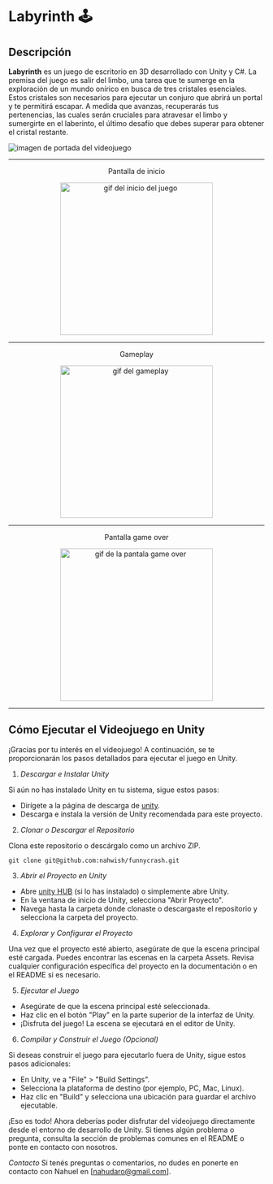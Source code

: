 # Labyrinth 🕹️

## Descripción

**Labyrinth** es un juego de escritorio en 3D desarrollado con Unity y C#. La premisa del juego es salir del limbo, una tarea que te sumerge en la exploración de un mundo onírico en busca de tres cristales esenciales. Estos cristales son necesarios para ejecutar un conjuro que abrirá un portal y te permitirá escapar. A medida que avanzas, recuperarás tus pertenencias, las cuales serán cruciales para atravesar el limbo y sumergirte en el laberinto, el último desafío que debes superar para obtener el cristal restante.

<img src="./public/funny.png" alt="imagen de portada del videojuego">

<hr/>

<p align="center">
Pantalla de inicio
</p>

<p align="center">
<img src="./public/FUNNY-START.gif" width="300" alt="gif del inicio del juego"> 
</p>

<hr/>

<p align="center">
Gameplay
</p>

<p align="center">
<img src="./public/FUNNY-GAME.gif"  width="300" alt="gif del gameplay"> 
</p>

<hr/>

<p align="center">
Pantalla game over
</p>

<p align="center">
<img src="./public/FUNNY-GAMEOVER.gif" width="300" alt="gif de la pantala game over">
</p>

<hr/>

## Cómo Ejecutar el Videojuego en Unity

¡Gracias por tu interés en el videojuego! A continuación, se te proporcionarán los pasos detallados para ejecutar el juego en Unity.

1.  *Descargar e Instalar Unity*

Si aún no has instalado Unity en tu sistema, sigue estos pasos:

- Dirígete a la página de descarga de [unity](https://unity.com/pricing#plans-student-and-hobbyist).
- Descarga e instala la versión de Unity recomendada para este proyecto.

2. *Clonar o Descargar el Repositorio*

Clona este repositorio o descárgalo como un archivo ZIP.

   ```
   git clone git@github.com:nahwish/funnycrash.git
   ```

3. *Abrir el Proyecto en Unity*

- Abre [unity HUB](https://unity.com/es/download) (si lo has instalado) o simplemente abre Unity.
- En la ventana de inicio de Unity, selecciona "Abrir Proyecto".
- Navega hasta la carpeta donde clonaste o descargaste el repositorio y selecciona la carpeta del proyecto.

4. *Explorar y Configurar el Proyecto*

Una vez que el proyecto esté abierto, asegúrate de que la escena principal esté cargada. Puedes encontrar las escenas en la carpeta Assets.
Revisa cualquier configuración específica del proyecto en la documentación o en el README si es necesario.

5. *Ejecutar el Juego*

- Asegúrate de que la escena principal esté seleccionada.
- Haz clic en el botón "Play" en la parte superior de la interfaz de Unity.
- ¡Disfruta del juego! La escena se ejecutará en el editor de Unity.

6. *Compilar y Construir el Juego (Opcional)*

Si deseas construir el juego para ejecutarlo fuera de Unity, sigue estos pasos adicionales:

- En Unity, ve a "File" > "Build Settings".
- Selecciona la plataforma de destino (por ejemplo, PC, Mac, Linux).
- Haz clic en "Build" y selecciona una ubicación para guardar el archivo ejecutable.

¡Eso es todo! Ahora deberías poder disfrutar del videojuego directamente desde el entorno de desarrollo de Unity. Si tienes algún problema o pregunta, consulta la sección de problemas comunes en el README o ponte en contacto con nosotros.


*Contacto*
Si tenés preguntas o comentarios, no dudes en ponerte en contacto con Nahuel en [nahudaro@gmail.com].
